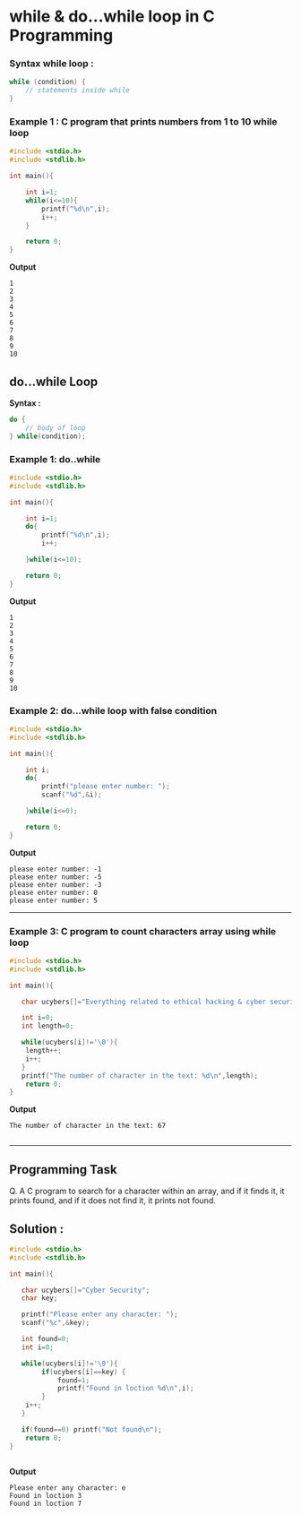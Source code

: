 # while & do...while loop in C Programming

### Syntax while loop :

```c
while (condition) {
    // statements inside while
}


```

### Example 1 : C program that prints numbers from 1 to 10 while loop
```c
#include <stdio.h>
#include <stdlib.h>

int main(){

    int i=1;
    while(i<=10){
        printf("%d\n",i);
        i++;
    }

    return 0;
}

```

**Output**
```
1
2
3
4
5
6
7
8
9
10

```

## do...while Loop

**Syntax :**

```c
do {
    // body of loop
} while(condition);
```
### Example 1: do..while
```c
#include <stdio.h>
#include <stdlib.h>

int main(){

    int i=1;
    do{
        printf("%d\n",i);
        i++;

    }while(i<=10);

    return 0;
}

```
**Output**
```
1 
2 
3 
4
5
6
7
8
9
10 

```
### Example 2: do...while loop with false condition
```c
#include <stdio.h>
#include <stdlib.h>

int main(){

    int i;
    do{
        printf("please enter number: ");
        scanf("%d",&i);

    }while(i<=0);

    return 0;
}

```

**Output**
```
please enter number: -1
please enter number: -5
please enter number: -3
please enter number: 0
please enter number: 5 
```
---
### Example 3: C program to count characters array using while loop
```c
#include <stdio.h>
#include <stdlib.h>

int main(){

   char ucybers[]="Everything related to ethical hacking & cyber security in one place";

   int i=0;
   int length=0;

   while(ucybers[i]!='\0'){
    length++;
    i++;
   }
   printf("The number of character in the text: %d\n",length);
    return 0;
}

```

**Output**
```
The number of character in the text: 67
 
```
---

## Programming Task

Q. A C program to search for a character within an array, and if it finds it, it prints found, and if it does not find it, it prints not found.


## Solution :
```c
#include <stdio.h>
#include <stdlib.h>

int main(){

   char ucybers[]="Cyber Security";
   char key;

   printf("Please enter any character: ");
   scanf("%c",&key);

   int found=0;
   int i=0;

   while(ucybers[i]!='\0'){
        if(ucybers[i]==key) {
            found=1;
            printf("Found in loction %d\n",i);
        }
    i++;
   }

   if(found==0) printf("Not found\n");
    return 0;
}
    
```
**Output**
```
Please enter any character: e
Found in loction 3
Found in loction 7
```
